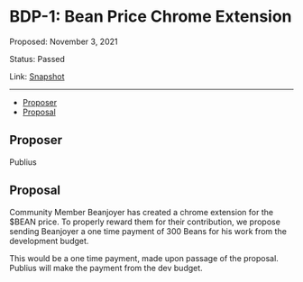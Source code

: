 # BDP-1: Bean Price Chrome Extension

Proposed: November 3, 2021

Status: Passed

Link: [Snapshot](https://snapshot.org/#/beanstalkfarms.eth/proposal/0x1bc5dd4e8e6787541cc633dbcea442a66b7391f52daf2ead6266eccbf742c189)

---

- [Proposer](#proposer)
- [Proposal](#proposal)

## Proposer

Publius

## Proposal

Community Member Beanjoyer has created a chrome extension for the $BEAN price. To properly reward them for their contribution, we propose sending Beanjoyer a one time payment of 300 Beans for his work from the development budget.

This would be a one time payment, made upon passage of the proposal. Publius will make the payment from the dev budget.
